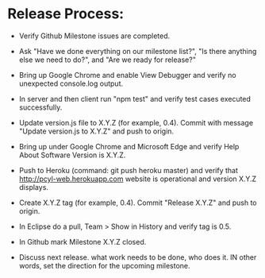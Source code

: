 # Release Process:

* Verify Github Milestone issues are completed.
* Ask "Have we done everything on our milestone list?", "Is there anything else we need to do?", and "Are we ready for release?"
* Bring up Google Chrome and enable View Debugger and verify no unexpected console.log output.
* In server and then client run "npm test" and verify test cases executed successfully.
* Update version.js file to X.Y.Z (for example, 0.4). Commit with message "Update version.js to X.Y.Z" and push to origin.
* Bring up under Google Chrome and Microsoft Edge and verify Help About Software Version is X.Y.Z.
* Push to Heroku (command: git push heroku master) and verify that http://pcyl-web.herokuapp.com website is operational and version X.Y.Z displays.
* Create X.Y.Z tag (for example, 0.4). Commit "Release X.Y.Z" and push to origin.
* In Eclipse do a pull, Team > Show in History and verify tag is 0.5.
* In Github mark Milestone X.Y.Z closed.

* Discuss next release. what work needs to be done, who does it. IN other words, set the direction for the upcoming milestone.
